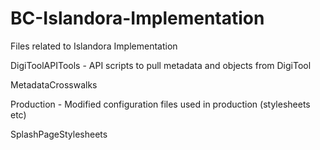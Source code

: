 BC-Islandora-Implementation
===========================

Files related to Islandora Implementation


DigiToolAPITools - API scripts to pull metadata and objects from DigiTool

MetadataCrosswalks

Production - Modified configuration files used in production (stylesheets etc)

SplashPageStylesheets
